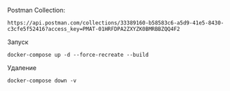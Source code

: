 Postman Collection:

```http request
https://api.postman.com/collections/33389160-b58583c6-a5d9-41e5-8430-c3cfe5f52416?access_key=PMAT-01HRFDPA2ZXYZK0BMRBBZQQ4F2
```

Запуск 
```shell
docker-compose up -d --force-recreate --build
```

Удаление
```shell
docker-compose down -v
```